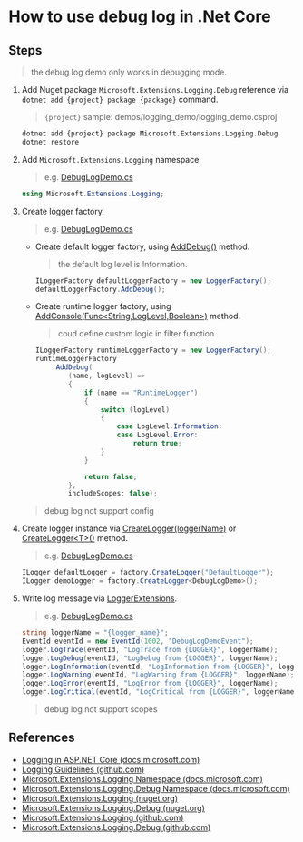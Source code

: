 # How to use debug log in .Net Core

## Steps

> the debug log demo only works in debugging mode.

1. Add Nuget package `Microsoft.Extensions.Logging.Debug` reference via `dotnet add {project} package {package}` command.

    > `{project}` sample: demos/logging_demo/logging_demo.csproj

    ```bash
    dotnet add {project} package Microsoft.Extensions.Logging.Debug
    dotnet restore
    ```

2. Add `Microsoft.Extensions.Logging` namespace.

    > e.g. [DebugLogDemo.cs](../../demos/logging_demo/DebugLogDemo.cs)
    ```csharp
    using Microsoft.Extensions.Logging;
    ```

3. Create logger factory.

    > e.g. [DebugLogDemo.cs](../../demos/logging_demo/DebugLogDemo.cs)

    * Create default logger factory, using [AddDebug()](https://docs.microsoft.com/en-us/dotnet/api/microsoft.extensions.logging.debugloggerfactoryextensions.adddebug?view=aspnetcore-2.0#Microsoft_Extensions_Logging_DebugLoggerFactoryExtensions_AddDebug_Microsoft_Extensions_Logging_ILoggerFactory_) method.
        > the default log level is Information.
        ```csharp
        ILoggerFactory defaultLoggerFactory = new LoggerFactory();
        defaultLoggerFactory.AddDebug();
        ```

    * Create runtime logger factory, using [AddConsole(Func<String,LogLevel,Boolean>)](https://docs.microsoft.com/en-us/dotnet/api/microsoft.extensions.logging.debugloggerfactoryextensions.adddebug?view=aspnetcore-2.0#Microsoft_Extensions_Logging_DebugLoggerFactoryExtensions_AddDebug_Microsoft_Extensions_Logging_ILoggerFactory_System_Func_System_String_Microsoft_Extensions_Logging_LogLevel_System_Boolean__) method.
        > coud define custom logic in filter function
        ```csharp
        ILoggerFactory runtimeLoggerFactory = new LoggerFactory();
        runtimeLoggerFactory
            .AddDebug(
                (name, logLevel) =>
                {
                    if (name == "RuntimeLogger")
                    {
                        switch (logLevel)
                        {
                            case LogLevel.Information:
                            case LogLevel.Error:
                                return true;
                        }
                    }

                    return false;
                },
                includeScopes: false);
        ```

    > debug log not support config

4. Create logger instance via [CreateLogger(loggerName)](https://docs.microsoft.com/en-us/dotnet/api/microsoft.extensions.logging.iloggerfactory.createlogger?view=aspnetcore-2.0#Microsoft_Extensions_Logging_ILoggerFactory_CreateLogger_System_String_) or [CreateLogger&lt;T&gt;()](https://docs.microsoft.com/en-us/dotnet/api/microsoft.extensions.logging.loggerfactoryextensions.createlogger?view=aspnetcore-2.0#Microsoft_Extensions_Logging_LoggerFactoryExtensions_CreateLogger__1_Microsoft_Extensions_Logging_ILoggerFactory_) method.
    > e.g. [DebugLogDemo.cs](../../demos/logging_demo/DebugLogDemo.cs)
    ```csharp
    ILogger defaultLogger = factory.CreateLogger("DefaultLogger");
    ILogger demoLogger = factory.CreateLogger<DebugLogDemo>();
    ```

5. Write log message via [LoggerExtensions](https://docs.microsoft.com/en-us/dotnet/api/microsoft.extensions.logging.loggerextensions?view=aspnetcore-2.0).

    > e.g. [DebugLogDemo.cs](../../demos/logging_demo/DebugLogDemo.cs)

    ```csharp
    string loggerName = "{logger_name}";
    EventId eventId = new EventId(1002, "DebugLogDemoEvent");
    logger.LogTrace(eventId, "LogTrace from {LOGGER}", loggerName);
    logger.LogDebug(eventId, "LogDebug from {LOGGER}", loggerName);
    logger.LogInformation(eventId, "LogInformation from {LOGGER}", loggerName);
    logger.LogWarning(eventId, "LogWarning from {LOGGER}", loggerName);
    logger.LogError(eventId, "LogError from {LOGGER}", loggerName);
    logger.LogCritical(eventId, "LogCritical from {LOGGER}", loggerName);
    ```

    > debug log not support scopes

## References

* [Logging in ASP.NET Core (docs.microsoft.com)](https://docs.microsoft.com/en-us/aspnet/core/fundamentals/logging/)
* [Logging Guidelines (github.com)](https://github.com/aspnet/Logging/wiki/Guidelines)
* [Microsoft.Extensions.Logging Namespace (docs.microsoft.com)](https://docs.microsoft.com/en-us/dotnet/api/microsoft.extensions.logging)
* [Microsoft.Extensions.Logging.Debug Namespace (docs.microsoft.com)](https://docs.microsoft.com/en-us/dotnet/api/microsoft.extensions.logging.debug)
* [Microsoft.Extensions.Logging (nuget.org)](https://www.nuget.org/packages/Microsoft.Extensions.Logging)
* [Microsoft.Extensions.Logging.Debug (nuget.org)](https://www.nuget.org/packages/Microsoft.Extensions.Logging.Debug)
* [Microsoft.Extensions.Logging (github.com)](https://github.com/aspnet/Logging/tree/dev/src/Microsoft.Extensions.Logging)
* [Microsoft.Extensions.Logging.Debug (github.com)](https://github.com/aspnet/Logging/tree/dev/src/Microsoft.Extensions.Logging.Debug)